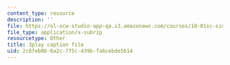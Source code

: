 ```yaml
---
content_type: resource
description: ''
file: https://ol-ocw-studio-app-qa.s3.amazonaws.com/courses/18-01sc-single-variable-calculus-fall-2010/2c6feb0b6a2c775c439bfa6cebde5b14_-MI0b4h3rS0.srt
file_type: application/x-subrip
resourcetype: Other
title: 3play caption file
uid: 2c6feb0b-6a2c-775c-439b-fa6cebde5b14
---
```

